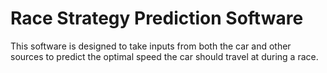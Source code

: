 # Race Strategy Prediction Software

This software is designed to take inputs from both the car and other sources to predict the optimal speed the car should travel at during a race.
